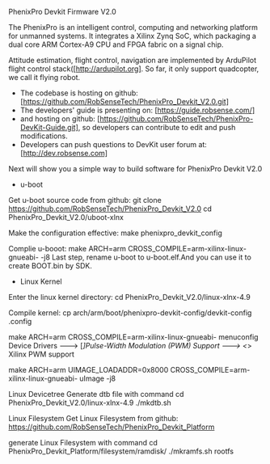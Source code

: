 PhenixPro Devkit Firmware V2.0

The PhenixPro is an intelligent control, computing and networking platform for unmanned systems. It integrates a Xilinx Zynq SoC, which packaging a dual core ARM Cortex-A9 CPU and FPGA fabric on a signal chip.

Attitude estimation, flight control, navigation are implemented by ArduPilot flight control stack([http://ardupilot.org]. So far, it only support quadcopter, we call it flying robot.

* The codebase is hosting on github: [https://github.com/RobSenseTech/PhenixPro_Devkit_V2.0.git]
* The developers' guide is presenting on: [https://guide.robsense.com/]
* and hosting on github: [https://github.com/RobSenseTech/PhenixPro-DevKit-Guide.git], so developers can contribute to edit and push modifications.
* Developers can push questions to DevKit user forum at: [http://dev.robsense.com]



Next will show you a simple way to build software for PhenixPro Devkit V2.0



* u-boot

Get u-boot source code from github:
git clone https://github.com/RobSenseTech/PhenixPro_Devkit_V2.0
cd PhenixPro_Devkit_V2.0/uboot-xlnx

Make the configuration effective:
make phenixpro_devkit_config

Complie u-booot:
make ARCH=arm CROSS_COMPILE=arm-xilinx-linux-gnueabi- -j8
Last step, rename u-boot to u-boot.elf.And you can use it to create BOOT.bin by SDK.



* Linux Kernel

Enter the linux kernel directory:
cd PhenixPro_Devkit_V2.0/linux-xlnx-4.9

Compile kernel:
cp arch/arm/boot/phenixpro-devkit-config/devkit-config .config

make ARCH=arm CROSS_COMPILE=arm-xilinx-linux-gnueabi- menuconfig
  Device Drivers  --->
    [*]Pulse-Width Modulation (PWM) Support  --->
    <*>   Xilinx PWM support

make ARCH=arm UIMAGE_LOADADDR=0x8000 CROSS_COMPILE=arm-xilinx-linux-gnueabi- uImage -j8


Linux Devicetree
Generate dtb file with command
cd PhenixPro_Devkit_V2.0/linux-xlnx-4.9
./mkdtb.sh

Linux Filesystem
Get Linux Filesystem from github:
https://github.com/RobSenseTech/PhenixPro_Devkit_Platform

generate Linux Filesystem with command
cd PhenixPro_Devkit_Platform/filesystem/ramdisk/
./mkramfs.sh rootfs
